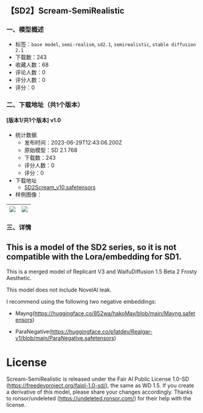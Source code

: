## 【SD2】Scream-SemiRealistic
### 一、模型概述

- 标签：`base model`, `semi-realism`, `sd2.1`, `semirealistic`, `stable diffusion 2.1`
- 下载数：243
- 收藏人数：68
- 评论人数：0
- 评分人数：0
- 评分：0

### 二、下载地址（共1个版本）

#### [版本1/共1个版本] v1.0

- 统计数据
  - 发布时间：2023-06-29T12:43:06.200Z
  - 原始模型：SD 2.1 768
  - 下载数：243
  - 评分人数：0
  - 评分：0
- 下载地址
  - [SD2Scream_v10.safetensors](https://civitai.com/api/download/models/105949)
- 样例图像：

| <img src="https://image.civitai.com/xG1nkqKTMzGDvpLrqFT7WA/97b8b3b9-7e63-4359-b039-aeeda48feff5/width=450/1322947.jpeg" /> | <img src="https://image.civitai.com/xG1nkqKTMzGDvpLrqFT7WA/a15487e7-7fde-4c36-a71c-4b85391f2bfe/width=450/1322948.jpeg" /> |
| ---- | ---- |


### 三、详情
<h2 id="heading-65">This is a model of the SD2 series, so it is not compatible with the Lora/embedding for SD1.</h2><p>This is a merged model of Replicant V3 and WaifuDiffusion 1.5 Beta 2 Frosty Aesthetic.</p><p></p><p>This model does not include NovelAI leak.</p><p></p><p>I recommend using the following two negative embeddings:</p><ul><li><p>Mayng(<a target="_blank" rel="ugc" href="https://huggingface.co/852wa/hakoMay/blob/main/Mayng.safetensors">https://huggingface.co/852wa/hakoMay/blob/main/Mayng.safetensors</a>)</p></li><li><p>ParaNegative(<a target="_blank" rel="ugc" href="https://huggingface.co/p1atdev/Realgar-v1/blob/main/ParaNegative.safetensors">https://huggingface.co/p1atdev/Realgar-v1/blob/main/ParaNegative.safetensors</a>)</p></li></ul><h1 id="heading-11">License</h1><p>Scream-SemiRealistic is released under the Fair AI Public License 1.0-SD (<a target="_blank" rel="ugc" href="https://freedevproject.org/faipl-1.0-sd/">https://freedevproject.org/faipl-1.0-sd/</a>), the same as WD 1.5. If you create a derivative of this model, please share your changes accordingly. Thanks to ronsor/undeleted (<a target="_blank" rel="ugc" href="https://undeleted.ronsor.com/">https://undeleted.ronsor.com/</a>) for their help with the license.</p><p></p>